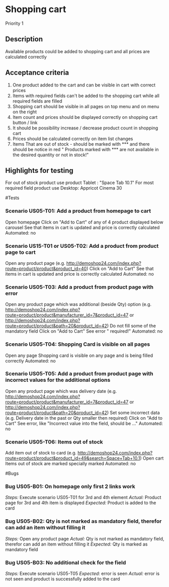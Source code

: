 # Shopping cart
Priority 1
## Description
Available products could be added to shopping cart and all prices are calculated correctly
## Acceptance criteria
1)	One product added to the cart and can be visible in cart with correct prices
2)  Items with required fields can't be added to the shopping cart while all required fields are filled
2)	Shopping cart should be visible in all pages on top menu and on menu on the right
3)	Item count and prices should be displayed correctly on shopping cart button / link
4)	It should be possibility increase / decrease product count in shopping cart
5)	Prices should be calculated correctly on item list changes
6)  Items That are out of stock - should be marked with *** and there should be notice in red " Products marked with *** are not available in the desired quantity or not in stock!"


## Highlights for testing
For out of stock product use product Tablet : "Space Tab 10.1"
For most required field product use Desktop: Appricot Cinema 30


#Tests
### Scenario US05-T01: Add a product from homepage to cart
Open homepage
Click on "Add to Cart" of any of 4 product displayed below carousel
See that items in cart is updated and price is correctly calculated
Automated: no

### Scenario US15-T01 or US05-T02: Add a product from product page to cart
Open any product page (e.g. http://demoshop24.com/index.php?route=product/product&product_id=40)
Click on "Add to Cart" 
See that items in cart is updated and price is correctly calculated
Automated: no

### Scenario US05-T03: Add a product from product page with error
Open any product page which was additional (beside Qty) option (e.g. http://demoshop24.com/index.php?route=product/product&manufacturer_id=7&product_id=47 or http://demoshop24.com/index.php?route=product/product&path=20&product_id=42)
Do not fill some of the mandatory field
Click on "Add to Cart" 
See error "<Field> required!"
Automated: no

### Scenario US05-T04: Shopping Card is visible on all pages
Open any page
Shopping card is visible on any page and is being filled correctly
Automated: no

### Scenario US05-T05: Add a product from product page with incorrect values for the additional options
Open any product page which was delivery date (e.g. http://demoshop24.com/index.php?route=product/product&manufacturer_id=7&product_id=47 or http://demoshop24.com/index.php?route=product/product&path=20&product_id=42)
Set some incorrect data (e.g. Delivery date in the past or Qty smaller then required)
Click on "Add to Cart" 
See error, like "Incorrect value into the field, should be ..."
Automated: no

### Scenario US05-T06: Items out of stock
Add item out of stock to card (e.g. http://demoshop24.com/index.php?route=product/product&product_id=49&search=Space+Tab+10.1)
Open cart
Items out of stock are marked specially marked
Automated: no
 
#Bugs
### Bug US05-B01: On homepage only first 2 links work
*Steps:* Execute scenario US05-T01 for 3rd and 4th element
*Actual:* Product page for 3rd and 4th item is displayed
*Expected:* Product is added to the card

### Bug US05-B02: Qty is not marked as mandatory field, therefor can add an item without filling it
*Steps:* Open any product page
*Actual:* Qty is not marked as mandatory field, therefor can add an item without filling it
*Expected:* Qty is marked as mandatory field

### Bug US05-B03: No additional check for the field
*Steps:* Execute scenario US05-T05
*Expected:* error is seen
*Actual:* error is not seen and product is successfully added to the card


